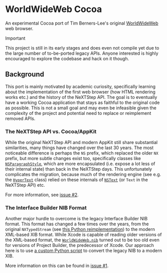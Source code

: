 # WorldWideWeb Cocoa

An experimental Cocoa port of Tim Berners-Lee's original [WorldWideWeb](https://en.wikipedia.org/wiki/WorldWideWeb) web browser.

> [!IMPORTANT]
> This project is still in its early stages and does even not compile yet due to the large number of to-be-ported legacy APIs. Anyone interested is highly encouraged to explore the codebase and hack on it though.

## Background

This port is mainly motivated by academic curiosity, specifically learning about the implementation of the first web browser (how HTML rendering works etc.) and the history of the NeXTStep API. The goal is to eventually have a working Cocoa application that stays as faithful to the original code as possible. This is not a small goal and may even be infeasible given the complexity of the project and potential need to replace or reimplement removed APIs.

### The NeXTStep API vs. Cocoa/AppKit

While the original NeXTStep API and modern AppKit still share substantial similarities, many things have changed over the last 30 years. The most noticeable difference is perhaps the `NS` prefix, which replaced the older `NX` prefix, but more subtle changes exist too, specifically classes like [`NSParagraphStyle`](https://developer.apple.com/documentation/uikit/nsparagraphstyle?language=objc), which are more encapsulated (i.e. expose a lot less of their internal state) than back in the NeXTStep days. This unfortunately complicates the migration, because much of the rendering engine (see e.g. the [`HyperText`](https://github.com/fwcd/worldwideweb-cocoa/blob/4276fe7bd1e70c24a6d70fc96a13e06aa5f6fc67/WorldWideWeb/HyperText.m) class) relied on these internals of [`NSText`](https://developer.apple.com/documentation/appkit/nstext) (or `Text` in the NeXTStep API) etc.

For more information, see [issue #2](https://github.com/fwcd/worldwideweb-cocoa/issues/2).

### The Interface Builder NIB Format

Another major hurdle to overcome is the legacy Interface Builder NIB format. This format has changed a few times over the years, from the original `NXTypedStream` (see [this Python reimplementation](https://github.com/dgelessus/python-typedstream)) to the modern XML-based XIB format. While Xcode is capable of reading older versions of the XML-based format, the [`WorldWideWeb.nib`](https://github.com/fwcd/worldwideweb-cocoa/tree/4276fe7bd1e70c24a6d70fc96a13e06aa5f6fc67/WorldWideWeb/WorldWideWeb.nib) turned out to be too old even for versions of Project Builder, the predecessor of Xcode. Our approach here is to use [a custom Python script](Scripts/convert-nib-to-xib) to convert the legacy NIB to a modern XIB.

More information on this can be found in [issue #1](https://github.com/fwcd/worldwideweb-cocoa/issues/1).
